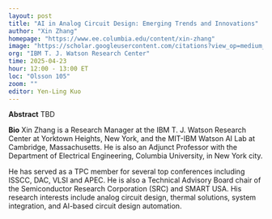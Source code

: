 ```yaml
---
layout: post
title: "AI in Analog Circuit Design: Emerging Trends and Innovations"
author: "Xin Zhang"
homepage: "https://www.ee.columbia.edu/content/xin-zhang"
image: "https://scholar.googleusercontent.com/citations?view_op=medium_photo&user=KiLiEcYAAAAJ&citpid=4"
org: "IBM T. J. Watson Research Center"
time: 2025-04-23
hour: 12:00 - 13:00 ET
loc: "Olsson 105"
zoom: ""
editor: Yen-Ling Kuo
---
```


**Abstract**
TBD

**Bio**
Xin Zhang is a Research Manager at the IBM T. J. Watson Research Center at Yorktown Heights, New York, and the MIT-IBM Watson AI Lab at Cambridge, Massachusetts. He is also an Adjunct Professor with the Department of Electrical Engineering, Columbia University, in New York city.

He has served as a TPC member for several top conferences including ISSCC, DAC, VLSI and APEC. He is also a Technical Advisory Board chair of the Semiconductor Research Corporation (SRC) and SMART USA. His research interests include analog circuit design, thermal solutions, system integration, and AI-based circuit design automation.

